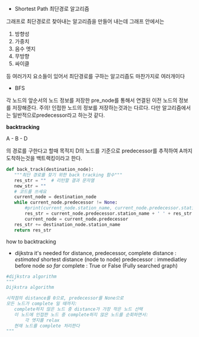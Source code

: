  - Shortest Path
 최단경로 알고리즘
 
그래프로 최단경로르 찾아내는 알고리즘을 만들어 내는데
그래프 안에서는

1. 방향성
2. 가중치
3. 음수 엣지
4. 무방향
5. 싸이클


등 여러가지 요소들이 있어서 최단경로를 구하는 알고리즘도 마찬가지로 여러개이다

 * BFS


 각 노드의 앞순서의 노드 정보를 저장한 pre_node를 통해서 연결된 이전 노드의 정보를 저장해준다.
 주의! 인접한 노드의 정보를 저장하는것과는 다르다.
 다만 알고리즘에서는 일반적으로predecessor라고 하는것 같다.
 
 **backtracking**
 
 A - B - D
 
 의 경로를 구한다고 할때
 목적지 D의 노드를 기준으로 predecessor를 추적하여 A까지 도착하는것을 백트랙킹이라고 한다.
 
 ```python
 def back_track(destination_node):
    """최단 경로를 찾기 위한 back tracking 함수"""
    res_str = ""  # 리턴할 결과 문자열
    new_str = ""
    # 코드를 쓰세요
    current_node = destination_node
    while current_node.predecessor != None:
        #print(current_node.station_name, current_node.predecessor.station_name)
        res_str = current_node.predecessor.station_name + ' ' + res_str
        current_node = current_node.predecessor
    res_str += destination_node.station_name
    return res_str
 ```
how to backtracking


 - dijkstra
 it's needed for distance, predecessor, complete
 distance : *estimated* shortest distance (node to node)
 predecessor : immediatley before node *so far*
 complete : True or False (Fully searched graph)
 
 ```python
 #dijkstra algorithm
 """
Dijkstra algorithm

시작점의 distance를 0으로, predecessor를 None으로
모든 노드가 complete 일 때까지:
	complete하지 않은 노드 중 distance가 가장 작은 노드 선택
	이 노드에 인접한 노드 중 complete하지 않은 노드를 순회하면서:
		각 엣지를 relax
	현재 노드를 complete 처리한다
 """
 ```
